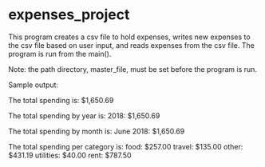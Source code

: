 # expenses_project
This program creates a csv file to hold expenses, writes new expenses to the csv file based on user input, 
and reads expenses from the csv file. The program is run from the main().

Note: the path directory, master_file, must be set before the program is run.

Sample output:

The total spending is:
$1,650.69

The total spending by year is:
2018: $1,650.69

The total spending by month is:
June 2018: $1,650.69

The total spending per category is:
food: $257.00
travel: $135.00
other: $431.19
utilities: $40.00
rent: $787.50